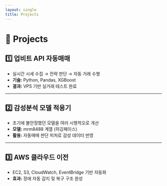 ```yaml
---
layout: single
title: Projects
---
```


# 🚀 Projects

## 1️⃣ 업비트 API 자동매매
- 실시간 시세 수집 → 전략 판단 → 자동 거래 수행
- **기술:** Python, Pandas, XGBoost  
- **결과:** VPS 기반 실거래 테스트 완료

---

## 2️⃣ 감성분석 모델 적용기
- 초기에 불안정했던 모델을 여러 시행착오로 개선
- **모델:** mrm8488 계열 (허깅페이스)  
- **활용:** 자동매매 판단 피처로 감성 데이터 반영

---

## 3️⃣ AWS 클라우드 이전
- EC2, S3, CloudWatch, EventBridge 기반 자동화
- **효과:** 장애 자동 감지 및 복구 구조 완성
